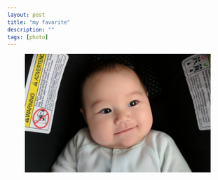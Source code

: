 ```yaml
---
layout: post
title: "my favorite"
description: ""
tags: [photo]
---
```


<figure>
    <img src="/images/carseat_okay_small.jpg">
</figure>
